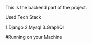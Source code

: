 
This is the backend part of the project.

Used Tech Stack

1.Django
2.Mysql
3.GraphQl

#Running on your Machine
